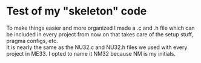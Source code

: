 # Test of my "skeleton" code
To make things easier and more organized I made a .c and .h file which can be included in every project from now on that takes care of the setup stuff, pragma configs, etc.  
It is nearly the same as the NU32.c and NU32.h files we used with every project in ME33. I opted to name it NM32 because NM is my initials.